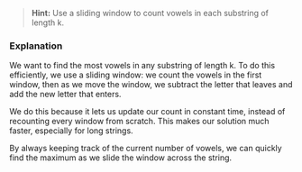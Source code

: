 > **Hint:**  Use a sliding window to count vowels in each substring of length k.

### Explanation

We want to find the most vowels in any substring of length k. To do this efficiently, we use a sliding window: we count the vowels in the first window, then as we move the window, we subtract the letter that leaves and add the new letter that enters.

We do this because it lets us update our count in constant time, instead of recounting every window from scratch. This makes our solution much faster, especially for long strings.

By always keeping track of the current number of vowels, we can quickly find the maximum as we slide the window across the string. 
